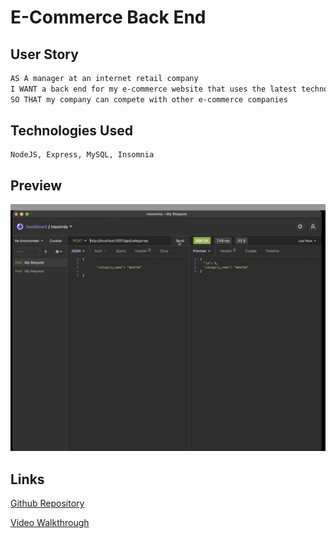# E-Commerce Back End

## User Story

```md
AS A manager at an internet retail company
I WANT a back end for my e-commerce website that uses the latest technologies
SO THAT my company can compete with other e-commerce companies
```

## Technologies Used

```
NodeJS, Express, MySQL, Insomnia
```

## Preview

![preview](ecommerce.png)

## Links

[Github Repository](https://github.com/MatteoThomas/E-Commerce)

[Video Walkthrough](https://drive.google.com/file/d/1ulkoHv389CICZOClLvzQ2-z9fTaAcBIe/view)
